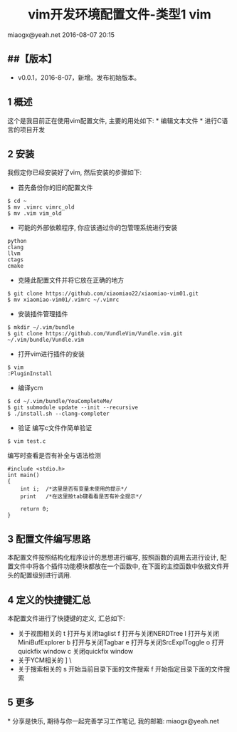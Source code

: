 <h1 align="center">vim开发环境配置文件-类型1 vim</h1>
miaogx@yeah.net
2016-08-07 20:15

##【版本】
----
* v0.0.1，2016-8-07，新增。发布初始版本。

<h2 name="1">1 概述</h2>
这个是我目前正在使用vim配置文件, 主要的用处如下:
* 编辑文本文件
* 进行C语言的项目开发

<h2 name="2">2 安装</h2>
我假定你已经安装好了vim, 然后安装的步骤如下:

* 首先备份你的旧的配置文件
```
$ cd ~
$ mv .vimrc vimrc_old
$ mv .vim vim_old
```
* 可能的外部依赖程序, 你应该通过你的包管理系统进行安装
```
python
clang
llvm
ctags
cmake
```
* 克隆此配置文件并将它放在正确的地方
```
$ git clone https://github.com/xiaomiao22/xiaomiao-vim01.git
$ mv xiaomiao-vim01/.vimrc ~/.vimrc 
```
* 安装插件管理插件
```
$ mkdir ~/.vim/bundle
$ git clone https://github.com/VundleVim/Vundle.vim.git ~/.vim/bundle/Vundle.vim
```

* 打开vim进行插件的安装
```
$ vim
:PluginInstall
```
* 编译ycm
```
$ cd ~/.vim/bundle/YouCompleteMe/
$ git submodule update --init --recursive
$ ./install.sh --clang-completer
```
* 验证
编写c文件作简单验证
```
$ vim test.c
```
编写时查看是否有补全与语法检测

```
#include <stdio.h>
int main()
{
	int i;	/*这里是否有变量未使用的提示*/
	print	/*在这里按tab键看看是否有补全提示*/

	return 0;
}
```

<h2 name="3">3 配置文件编写思路</h2>
本配置文件按照结构化程序设计的思想进行编写, 按照函数的调用去进行设计, 配置文件中将各个插件功能模块都放在一个函数中, 在下面的主控函数中依据文件开头的配置级别进行调用.


<h2 name="4">4 定义的快捷键汇总</h2>
本配置文件进行了快捷键的定义, 汇总如下:

* 关于视图相关的
<C-x>t   打开与关闭taglist
<C-x>f   打开与关闭NERDTree
<C-x>l   打开与关闭MiniBufExplorer
<C-x>b   打开与关闭Tagbar
<C-x>e   打开与关闭SrcExplToggle
<C-x>o   打开quickfix window
<C-x>c   关闭quickfix window
* 关于YCM相关的
<C-x>]
<C-x>\
* 关于搜索相关的
<C-s>s   开始当前目录下面的文件搜索
<C-s>f   开始指定目录下面的文件搜索



<h2 name="5">5 更多</h2>
* 分享是快乐, 期待与你一起完善学习工作笔记, 我的邮箱: miaogx@yeah.net
